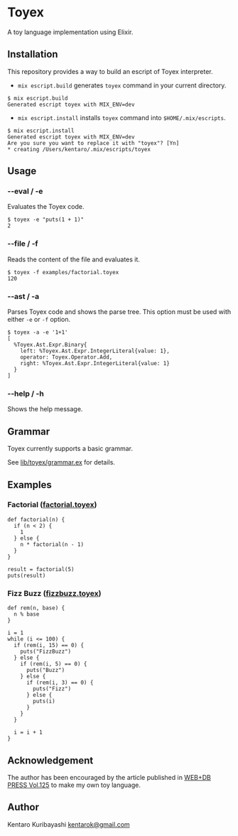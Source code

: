 # Toyex

A toy language implementation using Elixir.

## Installation

This repository provides a way to build an escript of Toyex interpreter.

* `mix escript.build` generates `toyex` command in your current directory.

```shell
$ mix escript.build
Generated escript toyex with MIX_ENV=dev
```

* `mix escript.install` installs `toyex` command into `$HOME/.mix/escripts`.

```shell
$ mix escript.install
Generated escript toyex with MIX_ENV=dev
Are you sure you want to replace it with "toyex"? [Yn]
* creating /Users/kentaro/.mix/escripts/toyex
```

## Usage

### --eval / -e

Evaluates the Toyex code.

```shell
$ toyex -e "puts(1 + 1)"
2
```

### --file / -f

Reads the content of the file and evaluates it.

```shell
$ toyex -f examples/factorial.toyex
120
```

### --ast / -a

Parses Toyex code and shows the parse tree. This option must be used with either `-e` or `-f` option.

```shell
$ toyex -a -e '1+1'
[
  %Toyex.Ast.Expr.Binary{
    left: %Toyex.Ast.Expr.IntegerLiteral{value: 1},
    operator: Toyex.Operator.Add,
    right: %Toyex.Ast.Expr.IntegerLiteral{value: 1}
  }
]
```

### --help / -h

Shows the help message.

## Grammar

Toyex currently supports a basic grammar.

See [lib/toyex/grammar.ex](./lib/toyex/grammar.ex) for details.

## Examples

### Factorial ([factorial.toyex](./examples/factorial.toyex))

```
def factorial(n) {
  if (n < 2) {
    1
  } else {
    n * factorial(n - 1)
  }
}

result = factorial(5)
puts(result)
```

### Fizz Buzz ([fizzbuzz.toyex](./examples/fizzbuzz.toyex))

```
def rem(n, base) {
  n % base
}

i = 1
while (i <= 100) {
  if (rem(i, 15) == 0) {
    puts("FizzBuzz")
  } else {
    if (rem(i, 5) == 0) {
      puts("Buzz")
    } else {
      if (rem(i, 3) == 0) {
        puts("Fizz")
      } else {
        puts(i)
      }
    }
  }

  i = i + 1
}
```

## Acknowledgement

The author has been encouraged by the article published in [WEB+DB PRESS Vol.125](https://gihyo.jp/magazine/wdpress/archive/2021/vol125) to make my own toy language.

## Author

Kentaro Kuribayashi <kentarok@gmail.com>

